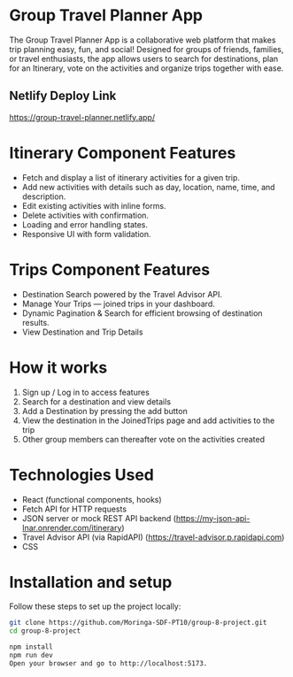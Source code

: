 # Group Travel Planner App
The Group Travel Planner App is a collaborative web platform that makes trip planning easy, fun, and social! Designed for groups of friends, families, or travel enthusiasts, the app allows users to search for destinations, plan for an Itinerary, vote on the activities and organize trips together with ease.

## Netlify Deploy Link
https://group-travel-planner.netlify.app/


# Itinerary Component Features

- Fetch and display a list of itinerary activities for a given trip.
- Add new activities with details such as day, location, name, time, and description.
- Edit existing activities with inline forms.
- Delete activities with confirmation.
- Loading and error handling states.
- Responsive UI with form validation.

# Trips Component Features

- Destination Search powered by the Travel Advisor API.
- Manage Your Trips — joined trips in your dashboard.
- Dynamic Pagination & Search for efficient browsing of destination results.
- View Destination and Trip Details

# How it works
1. Sign up / Log in to access features
2. Search for a destination and view details
3. Add a Destination by pressing the add button
4. View the destination in the JoinedTrips page and add activities to the trip
5. Other group members can thereafter vote on the activities created

# Technologies Used

- React (functional components, hooks)
- Fetch API for HTTP requests
- JSON server or mock REST API backend (https://my-json-api-lnar.onrender.com/itinerary)
- Travel Advisor API (via RapidAPI) (https://travel-advisor.p.rapidapi.com)
- CSS

# Installation and setup

Follow these steps to set up the project locally:
```bash
git clone https://github.com/Moringa-SDF-PT10/group-8-project.git
cd group-8-project

npm install
npm run dev
Open your browser and go to http://localhost:5173.


